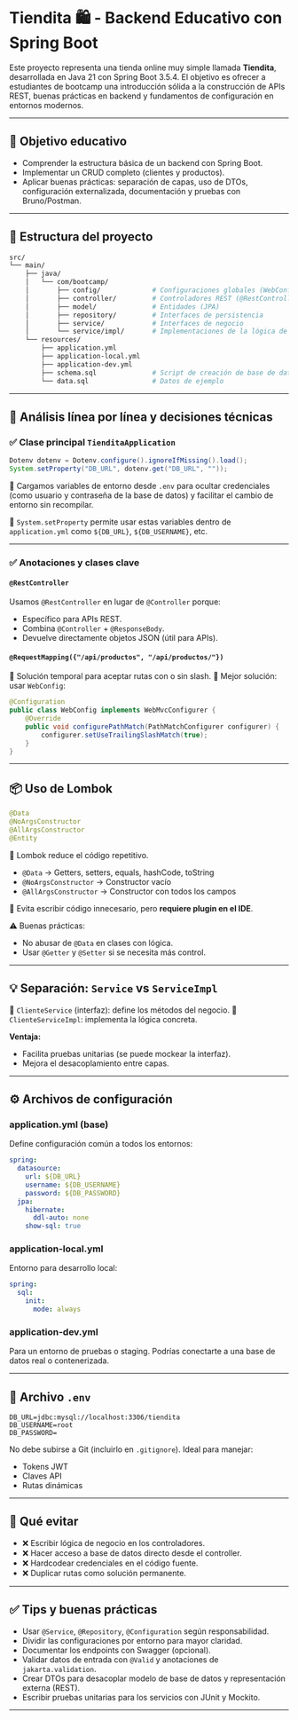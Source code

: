 # Tiendita 🛍️ - Backend Educativo con Spring Boot

Este proyecto representa una tienda online muy simple llamada **Tiendita**, desarrollada en Java 21 con Spring Boot 3.5.4. El objetivo es ofrecer a estudiantes de bootcamp una introducción sólida a la construcción de APIs REST, buenas prácticas en backend y fundamentos de configuración en entornos modernos.

---

## 🌱 Objetivo educativo

* Comprender la estructura básica de un backend con Spring Boot.
* Implementar un CRUD completo (clientes y productos).
* Aplicar buenas prácticas: separación de capas, uso de DTOs, configuración externalizada, documentación y pruebas con Bruno/Postman.

---

## 🧬 Estructura del proyecto

```bash
src/
└── main/
    ├── java/
    │   └── com/bootcamp/
    │       ├── config/             # Configuraciones globales (WebConfig, Dotenv)
    │       ├── controller/         # Controladores REST (@RestController)
    │       ├── model/              # Entidades (JPA)
    │       ├── repository/         # Interfaces de persistencia
    │       ├── service/            # Interfaces de negocio
    │       └── service/impl/       # Implementaciones de la lógica de negocio
    └── resources/
        ├── application.yml
        ├── application-local.yml
        ├── application-dev.yml
        ├── schema.sql              # Script de creación de base de datos
        └── data.sql                # Datos de ejemplo
```

---

## 🧪 Análisis línea por línea y decisiones técnicas

### ✅ Clase principal `TienditaApplication`

```java
Dotenv dotenv = Dotenv.configure().ignoreIfMissing().load();
System.setProperty("DB_URL", dotenv.get("DB_URL", ""));
```

🔹 Cargamos variables de entorno desde `.env` para ocultar credenciales (como usuario y contraseña de la base de datos) y facilitar el cambio de entorno sin recompilar.

🔹 `System.setProperty` permite usar estas variables dentro de `application.yml` como `${DB_URL}`, `${DB_USERNAME}`, etc.

---

### ✅ Anotaciones y clases clave

#### `@RestController`

Usamos `@RestController` en lugar de `@Controller` porque:

* Específico para APIs REST.
* Combina `@Controller` + `@ResponseBody`.
* Devuelve directamente objetos JSON (útil para APIs).

#### `@RequestMapping({"/api/productos", "/api/productos/"})`

🔸 Solución temporal para aceptar rutas con o sin slash.
🔸 Mejor solución: usar `WebConfig`:

```java
@Configuration
public class WebConfig implements WebMvcConfigurer {
    @Override
    public void configurePathMatch(PathMatchConfigurer configurer) {
        configurer.setUseTrailingSlashMatch(true);
    }
}
```

---

## 📦 Uso de Lombok

```java
@Data
@NoArgsConstructor
@AllArgsConstructor
@Entity
```

🔹 Lombok reduce el código repetitivo.

* `@Data` → Getters, setters, equals, hashCode, toString
* `@NoArgsConstructor` → Constructor vacío
* `@AllArgsConstructor` → Constructor con todos los campos

🔹 Evita escribir código innecesario, pero **requiere plugin en el IDE**.

⚠️ Buenas prácticas:

* No abusar de `@Data` en clases con lógica.
* Usar `@Getter` y `@Setter` si se necesita más control.

---

## 💡 Separación: `Service` vs `ServiceImpl`

🔸 `ClienteService` (interfaz): define los métodos del negocio.
🔸 `ClienteServiceImpl`: implementa la lógica concreta.

**Ventaja:**

* Facilita pruebas unitarias (se puede mockear la interfaz).
* Mejora el desacoplamiento entre capas.

---

## ⚙️ Archivos de configuración

### application.yml (base)

Define configuración común a todos los entornos:

```yaml
spring:
  datasource:
    url: ${DB_URL}
    username: ${DB_USERNAME}
    password: ${DB_PASSWORD}
  jpa:
    hibernate:
      ddl-auto: none
    show-sql: true
```

### application-local.yml

Entorno para desarrollo local:

```yaml
spring:
  sql:
    init:
      mode: always
```

### application-dev.yml

Para un entorno de pruebas o staging. Podrías conectarte a una base de datos real o contenerizada.

---

## 🔐 Archivo `.env`

```env
DB_URL=jdbc:mysql://localhost:3306/tiendita
DB_USERNAME=root
DB_PASSWORD=
```

No debe subirse a Git (incluirlo en `.gitignore`). Ideal para manejar:

* Tokens JWT
* Claves API
* Rutas dinámicas

---

## 🛑 Qué evitar

* ❌ Escribir lógica de negocio en los controladores.
* ❌ Hacer acceso a base de datos directo desde el controller.
* ❌ Hardcodear credenciales en el código fuente.
* ❌ Duplicar rutas como solución permanente.

---

## ✅ Tips y buenas prácticas

* Usar `@Service`, `@Repository`, `@Configuration` según responsabilidad.
* Dividir las configuraciones por entorno para mayor claridad.
* Documentar los endpoints con Swagger (opcional).
* Validar datos de entrada con `@Valid` y anotaciones de `jakarta.validation`.
* Crear DTOs para desacoplar modelo de base de datos y representación externa (REST).
* Escribir pruebas unitarias para los servicios con JUnit y Mockito.

---

